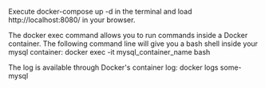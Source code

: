 Execute docker-compose up -d in the terminal and load http://localhost:8080/ in your browser.


The docker exec command allows you to run commands inside a Docker container. The following command line will give you a bash shell inside your mysql container:
docker exec -it mysql_container_name bash


The log is available through Docker's container log:
docker logs some-mysql



